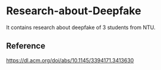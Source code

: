 # Research-about-Deepfake
It contains research about deepfake of 3 students from NTU.

## Reference
https://dl.acm.org/doi/abs/10.1145/3394171.3413630
